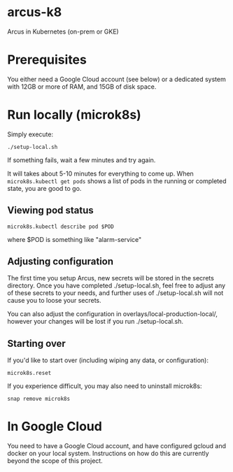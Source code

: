 # arcus-k8
Arcus in Kubernetes (on-prem or GKE)

# Prerequisites

You either need a Google Cloud account (see below) or a dedicated system with 12GB or more of RAM, and 15GB of disk space.

# Run locally (microk8s)

Simply execute:

`./setup-local.sh`

If something fails, wait a few minutes and try again.

It will takes about 5-10 minutes for everything to come up. When `microk8s.kubectl get pods` shows a list of pods in the running or completed state, you are good to go.

## Viewing pod status

`microk8s.kubectl describe pod $POD`

where $POD is something like "alarm-service"

## Adjusting configuration

The first time you setup Arcus, new secrets will be stored in the secrets directory. Once you have completed ./setup-local.sh, feel free to adjust any of these secrets to your needs, and further uses of ./setup-local.sh will not cause you to loose your secrets.

You can also adjust the configuration in overlays/local-production-local/, however your changes will be lost if you run ./setup-local.sh.

## Starting over

If you'd like to start over (including wiping any data, or configuration):

`microk8s.reset`

If you experience difficult, you may also need to uninstall microk8s:

`snap remove microk8s`

# In Google Cloud

You need to have a Google Cloud account, and have configured gcloud and docker on your local system. Instructions on how do this are currently beyond the scope of this project.



